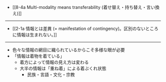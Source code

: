 - [[8-4a Multi-modality means transferability (着せ替え・持ち替え・言い換え)]]
---
- [[2-1a 情報とは差異 (= manifestation of contingency)。区別のないところに情報は生まれない。]]
---
- 色々な情報の網目に織られているからこそ多様な眼が必要
- 「情報は着物を着ている」
  - 着方によって情報の見え方は変わる
  - 大半の情報は「重ね着」による着ぶくれ状態
    - 民族・言語・文化・宗教